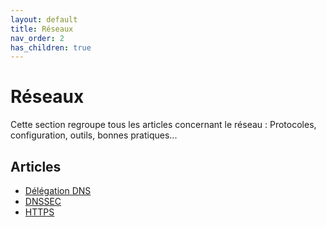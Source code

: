 ```yaml
---
layout: default
title: Réseaux
nav_order: 2
has_children: true
---
```


# Réseaux

Cette section regroupe tous les articles concernant le réseau : Protocoles, configuration, outils, bonnes pratiques...

## Articles


* [Délégation DNS](Réseaux/delegation_dns.md)  
* [DNSSEC](Réseaux/dnssec.md)
* [HTTPS](Réseaux/https.md)

